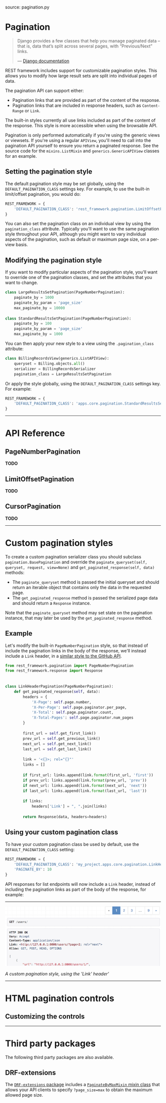 source: pagination.py

# Pagination

> Django provides a few classes that help you manage paginated data – that is, data that’s split across several pages, with “Previous/Next” links.
>
> &mdash; [Django documentation][cite]

REST framework includes support for customizable pagination styles. This allows you to modify how large result sets are split into individual pages of data.

The pagination API can support either:

* Pagination links that are provided as part of the content of the response.
* Pagination links that are included in response headers, such as `Content-Range` or `Link`.

The built-in styles currently all use links included as part of the content of the response. This style is more accessible when using the browsable API.

Pagination is only performed automatically if you're using the generic views or viewsets. If you're using a regular `APIView`, you'll need to call into the pagination API yourself to ensure you return a paginated response. See the source code for the `mixins.ListMixin` and `generics.GenericAPIView` classes for an example.

## Setting the pagination style

The default pagination style may be set globally, using the `DEFAULT_PAGINATION_CLASS` settings key. For example, to use the built-in limit/offset pagination, you would do:

```py
REST_FRAMEWORK = {
    'DEFAULT_PAGINATION_CLASS': 'rest_framework.pagination.LimitOffsetPagination'
}
```

You can also set the pagination class on an individual view by using the `pagination_class` attribute. Typically you'll want to use the same pagination style throughout your API, although you might want to vary individual aspects of the pagination, such as default or maximum page size, on a per-view basis.

## Modifying the pagination style

If you want to modify particular aspects of the pagination style, you'll want to override one of the pagination classes, and set the attributes that you want to change.

```py
class LargeResultsSetPagination(PageNumberPagination):
    paginate_by = 1000
    paginate_by_param = 'page_size'
    max_paginate_by = 10000

class StandardResultsSetPagination(PageNumberPagination):
    paginate_by = 100
    paginate_by_param = 'page_size'
    max_paginate_by = 1000
```

You can then apply your new style to a view using the `.pagination_class` attribute:

```py
class BillingRecordsView(generics.ListAPIView):
    queryset = Billing.objects.all()
    serializer = BillingRecordsSerializer
    pagination_class = LargeResultsSetPagination
```

Or apply the style globally, using the `DEFAULT_PAGINATION_CLASS` settings key. For example:

```py
REST_FRAMEWORK = {
    'DEFAULT_PAGINATION_CLASS': 'apps.core.pagination.StandardResultsSetPagination'
}
```

---

# API Reference

## PageNumberPagination

**TODO**

## LimitOffsetPagination

**TODO**

## CursorPagination

**TODO**

---

# Custom pagination styles

To create a custom pagination serializer class you should subclass `pagination.BasePagination` and override the `paginate_queryset(self, queryset, request, view=None)` and `get_paginated_response(self, data)` methods:

* The `paginate_queryset` method is passed the initial queryset and should return an iterable object that contains only the data in the requested page.
* The `get_paginated_response` method is passed the serialized page data and should return a `Response` instance.

Note that the `paginate_queryset` method may set state on the pagination instance, that may later be used by the `get_paginated_response` method.

## Example

Let's modify the built-in `PageNumberPagination` style, so that instead of include the pagination links in the body of the response, we'll instead include a `Link` header, in a [similar style to the GitHub API][github-link-pagination].

```py
from rest_framework.pagination import PageNumberPagination
from rest_framework.response import Response


class LinkHeaderPagination(PageNumberPagination):
    def get_paginated_response(self, data):
        headers = {
            'X-Page': self.page.number,
            'X-Per-Page': self.page.paginator.per_page,
            'X-Total': self.page.paginator.count,
            'X-Total-Pages': self.page.paginator.num_pages
        }

        first_url = self.get_first_link()
        prev_url = self.get_previous_link()
        next_url = self.get_next_link()
        last_url = self.get_last_link()

        link = '<{}>; rel="{}"'
        links = []

        if first_url: links.append(link.format(first_url, 'first'))
        if prev_url: links.append(link.format(prev_url, 'prev'))
        if next_url: links.append(link.format(next_url, 'next'))
        if last_url: links.append(link.format(last_url, 'last'))

        if links:
            headers['Link'] = ", ".join(links)

        return Response(data, headers=headers)
```

## Using your custom pagination class

To have your custom pagination class be used by default, use the `DEFAULT_PAGINATION_CLASS` setting:

```py
REST_FRAMEWORK = {
    'DEFAULT_PAGINATION_CLASS': 'my_project.apps.core.pagination.LinkHeaderPagination',
    'PAGINATE_BY': 10
}
```

API responses for list endpoints will now include a `Link` header, instead of including the pagination links as part of the body of the response, for example:

---

![Link Header][link-header]

*A custom pagination style, using the 'Link' header'*

---

# HTML pagination controls

## Customizing the controls

---

# Third party packages

The following third party packages are also available.

## DRF-extensions

The [`DRF-extensions` package][drf-extensions] includes a [`PaginateByMaxMixin` mixin class][paginate-by-max-mixin] that allows your API clients to specify `?page_size=max` to obtain the maximum allowed page size.

[cite]: https://docs.djangoproject.com/en/dev/topics/pagination/
[github-link-pagination]: https://developer.github.com/guides/traversing-with-pagination/
[link-header]: ../img/link-header-pagination.png
[drf-extensions]: http://chibisov.github.io/drf-extensions/docs/
[paginate-by-max-mixin]: http://chibisov.github.io/drf-extensions/docs/#paginatebymaxmixin
